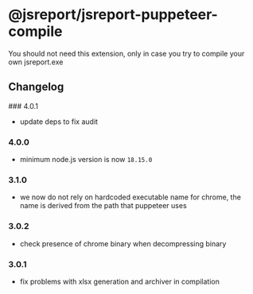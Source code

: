 # @jsreport/jsreport-puppeteer-compile

You should not need this extension, only in case you try to compile your own jsreport.exe

## Changelog

### 4.0.1

- update deps to fix audit

### 4.0.0

- minimum node.js version is now `18.15.0`

### 3.1.0

- we now do not rely on hardcoded executable name for chrome, the name is derived from the path that puppeteer uses

### 3.0.2

- check presence of chrome binary when decompressing binary

### 3.0.1

- fix problems with xlsx generation and archiver in compilation
